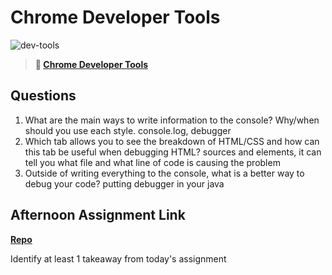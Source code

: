 # Chrome Developer Tools

![dev-tools](https://bcw.blob.core.windows.net/public/img/lesson-images/4571780153354770)

> **📖 [Chrome Developer Tools](https://codeworksacademy.com/fs-student-guide/resources/wk2/03-Chrome-Dev-Tools)**

## Questions

1. What are the main ways to write information to the console? Why/when should you use each style.
console.log, debugger
2. Which tab allows you to see the breakdown of HTML/CSS and how can this tab be useful when debugging HTML?
sources and elements, it can tell you what file and what line of code is causing the problem        
3. Outside of writing everything to the console, what is a better way to debug your code?
putting debugger in your java
## Afternoon Assignment Link

**[Repo](https://github.com/big-daddy-dom/morning)**

Identify at least 1 takeaway from today's assignment
